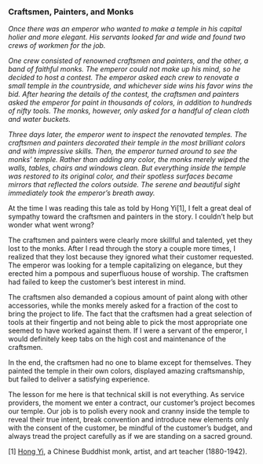 ### Craftsmen, Painters, and Monks

*Once there was an emperor who wanted to make a temple in his capital holier and more elegant. His servants looked far and wide and found two crews of workmen for the job.*

*One crew consisted of renowned craftsmen and painters, and the other, a band of faithful monks. The emperor could not make up his mind, so he decided to host a contest. The emperor asked each crew to renovate a small temple in the countryside, and whichever side wins his favor wins the bid. After hearing the details of the contest, the craftsmen and painters asked the emperor for paint in thousands of colors, in addition to hundreds of nifty tools. The monks, however, only asked for a handful of clean cloth and water buckets.*

*Three days later, the emperor went to inspect the renovated temples. The craftsmen and painters decorated their temple in the most brilliant colors and with impressive skills. Then, the emperor turned around to see the monks’ temple. Rather than adding any color, the monks merely wiped the walls, tables, chairs and windows clean. But everything inside the temple was restored to its original color, and their spotless surfaces became mirrors that reflected the colors outside. The serene and beautiful sight immediately took the emperor’s breath away.*

At the time I was reading this tale as told by Hong Yi[1], I felt a great deal of sympathy toward the craftsmen and painters in the story. I couldn’t help but wonder what went wrong?

The craftsmen and painters were clearly more skillful and talented, yet they lost to the monks. After I read through the story a couple more times, I realized that they lost because they ignored what their customer requested. The emperor was looking for a temple capitalizing on elegance, but they erected him a pompous and superfluous house of worship. The craftsmen had failed to keep the customer’s best interest in mind.

The craftsmen also demanded a copious amount of paint along with other accessories, while the monks merely asked for a fraction of the cost to bring the project to life. The fact that the craftsmen had a great selection of tools at their fingertip and not being able to pick the most appropriate one seemed to have worked against them. If I were a servant of the emperor, I would definitely keep tabs on the high cost and maintenance of the craftsmen.

In the end, the craftsmen had no one to blame except for themselves. They painted the temple in their own colors, displayed amazing craftsmanship, but failed to deliver a satisfying experience.

The lesson for me here is that technical skill is not everything. As service providers, the moment we enter a contract, our customer’s project becomes our temple. Our job is to polish every nook and cranny inside the temple to reveal their true intent, break convention and introduce new elements only with the consent of the customer, be mindful of the customer’s budget, and always tread the project carefully as if we are standing on a sacred ground.

[1] [Hong Yi](http://www.wikiwand.com/en/Hong_Yi), a Chinese Buddhist monk, artist, and art teacher (1880-1942).

